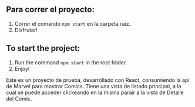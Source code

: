 ## Para correr el proyecto:

1. Correr el comando `npm start` en la carpeta raiz.
2. Disfrutar!


## To start the project:

1. Run the command `npm start` in the root folder.
2. Enjoy!


Este es un proyecto de prueba, desarrollado con React, consumiendo la api de Marvel para mostrar Comics.
Tiene una vista de listado principal, a la cual se puede acceder clickeando en la misma parair a la vista de Detalle del Comic.